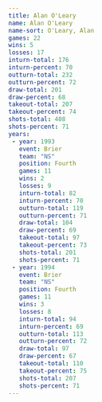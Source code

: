 ```yaml
---
title: Alan O'Leary
name: Alan O'Leary
name-sort: O'Leary, Alan
games: 22
wins: 5
losses: 17
inturn-total: 176
inturn-percent: 70
outturn-total: 232
outturn-percent: 72
draw-total: 201
draw-percent: 68
takeout-total: 207
takeout-percent: 74
shots-total: 408
shots-percent: 71
years:
 - year: 1993
   event: Brier
   team: "NS"
   position: Fourth
   games: 11
   wins: 2
   losses: 9
   inturn-total: 82
   inturn-percent: 70
   outturn-total: 119
   outturn-percent: 71
   draw-total: 104
   draw-percent: 69
   takeout-total: 97
   takeout-percent: 73
   shots-total: 201
   shots-percent: 71
 - year: 1994
   event: Brier
   team: "NS"
   position: Fourth
   games: 11
   wins: 3
   losses: 8
   inturn-total: 94
   inturn-percent: 69
   outturn-total: 113
   outturn-percent: 72
   draw-total: 97
   draw-percent: 67
   takeout-total: 110
   takeout-percent: 75
   shots-total: 207
   shots-percent: 71
---
```

